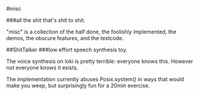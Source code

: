 #misc

###all the shit that's shit to shit.

"misc" is a collection of the half done, the foolishly implemented, the demos, the obscure features, and the testcode. 

##ShitTalker
###low effort speech synthesis toy.

The voice synthesis on loki is pretty terrible: everyone knows this. However not everyone knows it exists.

The implementation currently abuses Posix.system() in ways that would make you weep, but surprisingly fun for a 20min exercise.
